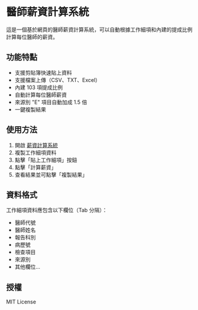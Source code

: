 # 醫師薪資計算系統

這是一個基於網頁的醫師薪資計算系統，可以自動根據工作細項和內建的提成比例計算每位醫師的薪資。

## 功能特點

- 支援剪貼簿快速貼上資料
- 支援檔案上傳（CSV、TXT、Excel）
- 內建 103 項提成比例
- 自動計算每位醫師薪資
- 來源別 "E" 項目自動加成 1.5 倍
- 一鍵複製結果

## 使用方法

1. 開啟 [薪資計算系統]([https://cli1976.github.io/])
2. 複製工作細項資料
3. 點擊「貼上工作細項」按鈕
4. 點擊「計算薪資」
5. 查看結果並可點擊「複製結果」

## 資料格式

工作細項資料應包含以下欄位（Tab 分隔）：
- 醫師代號
- 醫師姓名
- 報告科別
- 病歷號
- 檢查項目
- 來源別
- 其他欄位...

## 授權

MIT License
